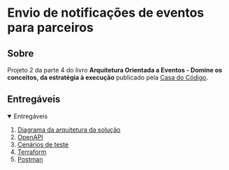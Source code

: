 # Envio de notificações de eventos para parceiros

## Sobre

Projeto 2 da parte 4 do livro **Arquitetura Orientada a Eventos - Domine os conceitos, da estratégia à execução** publicado pela [Casa do Código](https://www.casadocodigo.com.br/).

## Entregáveis

<!-- TABLE OF CONTENTS -->
<details open="open">
  <summary>Entregáveis</summary>
  <ol>    
    <li>
      <a href="/cap11/entregaveis/1-diagrama-arquitetura-solucao.md">Diagrama da arquitetura da solução</a>
    </li>
    <li>
      <a href="/cap11/entregaveis/2-openapi.md">OpenAPI</a>
    </li>
    <li>
      <a href="/cap11/entregaveis/3-cenarios-de-teste.md">Cenários de teste</a>	    
    </li>
    <li>
      <a href="/cap11/entregaveis/4-terraform.md">Terraform</a>	   
    </li>      
    <li>
      <a href="/cap10/entregaveis/5-postman.md">Postman</a>
    </li>
  </ol>
</details>